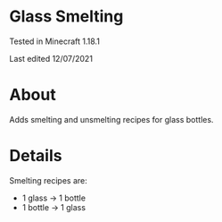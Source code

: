 # Glass Smelting

Tested in Minecraft 1.18.1

Last edited 12/07/2021

# About

Adds smelting and unsmelting recipes for glass bottles.

# Details

Smelting recipes are:

 - 1 glass -> 1 bottle
 - 1 bottle -> 1 glass
 